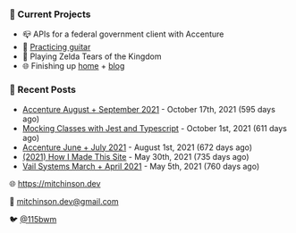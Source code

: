 ### 📌 Current Projects
- 📪 APIs for a federal government client with Accenture
- 🎸 [Practicing guitar](https://soundcloud.com/115bwm/ambulance-holden-tape)
- 👾 Playing Zelda Tears of the Kingdom
- 🌐 Finishing up [home](http://home.mitchinson.dev) + [blog](http://blog.mitchinson.dev)

### 📝 Recent Posts

- [Accenture August + September 2021](https://blog.mitchinson.dev/pillar/aug-sep-21) - October 17th, 2021 (595 days ago)
- [Mocking Classes with Jest and Typescript](https://blog.mitchinson.dev/jest-typescript-mocks) - October 1st, 2021 (611 days ago)
- [Accenture June + July 2021](https://blog.mitchinson.dev/pillar/june-july-21) - August 1st, 2021 (672 days ago)
- [(2021) How I Made This Site](https://blog.mitchinson.dev/About-This-Site) - May 30th, 2021 (735 days ago)
- [Vail Systems March + April 2021](https://blog.mitchinson.dev/vail-march-april-2021) - May 5th, 2021 (760 days ago)

🌐 https://mitchinson.dev

💌 mitchinson.dev@gmail.com

🐦 [@115bwm](https://twitter.com/115bwm)